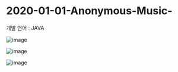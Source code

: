 # 2020-01-01-Anonymous-Music-

개발 언어 : JAVA

![image](https://user-images.githubusercontent.com/52366178/92350471-1a3bfb80-f114-11ea-9327-b984b8aad6f1.png)

![image](https://user-images.githubusercontent.com/52366178/92350475-1c05bf00-f114-11ea-814a-0f8f02a93481.png)

![image](https://user-images.githubusercontent.com/52366178/92350479-1d36ec00-f114-11ea-86e3-544f139cfba0.png)

